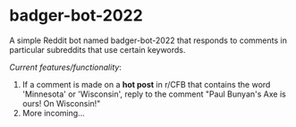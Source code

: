 # badger-bot-2022
A simple Reddit bot named badger-bot-2022 that responds to comments in particular subreddits that use certain keywords.

<i>Current features/functionality</i>:
<ol>
<li>If a comment is made on a <b>hot post</b> in r/CFB that contains the word 'Minnesota' or 'Wisconsin', reply to the comment "Paul Bunyan's Axe is ours! On Wisconsin!"</li>
<li>More incoming...</li>
</ol>
